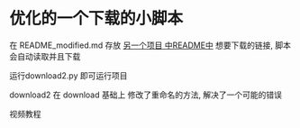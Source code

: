 # 优化的一个下载的小脚本


在   README_modified.md    存放 [另一个项目 中README中](https://github.com/niumoo/bing-wallpaper)   想要下载的链接, 脚本会自动读取并且下载

运行download2.py 即可运行项目

download2 在 download 基础上 修改了重命名的方法, 解决了一个可能的错误



视频教程 